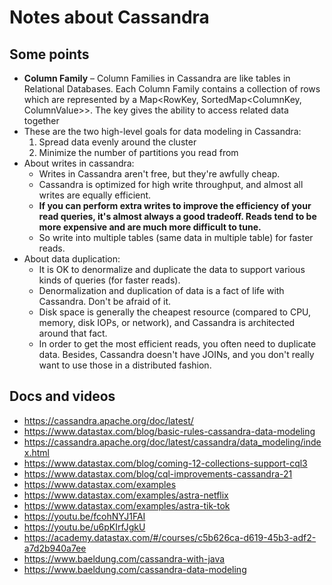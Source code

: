 # Notes about Cassandra

## Some points
* **Column Family** – Column Families in Cassandra are like tables in Relational Databases. Each Column Family contains a collection of rows which are represented by a Map<RowKey, SortedMap<ColumnKey, ColumnValue>>. The key gives the ability to access related data together
* These are the two high-level goals for data modeling in Cassandra:
  1. Spread data evenly around the cluster
  2. Minimize the number of partitions you read from
* About writes in cassandra:
  - Writes in Cassandra aren't free, but they're awfully cheap. 
  - Cassandra is optimized for high write throughput, and almost all writes are equally efficient. 
  - **If you can perform extra writes to improve the efficiency of your read queries, it's almost always a good tradeoff. Reads tend to be more expensive and are much more difficult to tune.**
  - So write into multiple tables (same data in multiple table) for faster reads.
* About data duplication:
  - It is OK to denormalize and duplicate the data to support various kinds of queries (for faster reads).
  - Denormalization and duplication of data is a fact of life with Cassandra. Don't be afraid of it. 
  - Disk space is generally the cheapest resource (compared to CPU, memory, disk IOPs, or network), and Cassandra is architected around that fact. 
  - In order to get the most efficient reads, you often need to duplicate data. Besides, Cassandra doesn't have JOINs, and you don't really want to use those in a distributed fashion.


## Docs and videos
* https://cassandra.apache.org/doc/latest/
* https://www.datastax.com/blog/basic-rules-cassandra-data-modeling
* https://cassandra.apache.org/doc/latest/cassandra/data_modeling/index.html
* https://www.datastax.com/blog/coming-12-collections-support-cql3
* https://www.datastax.com/blog/cql-improvements-cassandra-21
* https://www.datastax.com/examples
* https://www.datastax.com/examples/astra-netflix
* https://www.datastax.com/examples/astra-tik-tok
* https://youtu.be/fcohNYJ1FAI
* https://youtu.be/u6pKIrfJgkU
* https://academy.datastax.com/#/courses/c5b626ca-d619-45b3-adf2-a7d2b940a7ee
* https://www.baeldung.com/cassandra-with-java
* https://www.baeldung.com/cassandra-data-modeling
